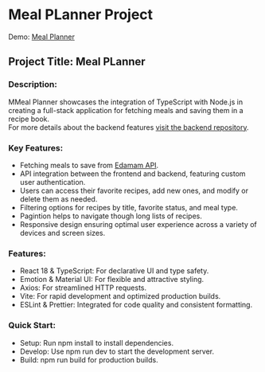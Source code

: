 # Meal PLanner Project

Demo: [Meal Planner](https://meal-planner-front.vercel.app)

## Project Title: Meal PLanner

### Description:
MMeal Planner showcases the integration of TypeScript with Node.js in creating a full-stack application for fetching meals and saving them in a recipe book.
<br/>
For more details about the backend features [visit the backend repository](https://github.com/AnnaSolovykh/meal-planner-backend).

### Key Features:

+ Fetching meals to save from [Edamam API](https://www.edamam.com).
+ API integration between the frontend and backend, featuring custom user authentication. 
+ Users can access their favorite recipes, add new ones, and modify or delete them as needed.
+ Filtering options for recipes by title, favorite status, and meal type.
+ Pagintion helps to navigate though long lists of recipes.
+ Responsive design ensuring optimal user experience across a variety of devices and screen sizes.


### Features:

+ React 18 & TypeScript: For declarative UI and type safety.
+ Emotion & Material UI: For flexible and attractive styling.
+ Axios: For streamlined HTTP requests.
+ Vite: For rapid development and optimized production builds.
+ ESLint & Prettier: Integrated for code quality and consistent formatting.

### Quick Start:

+ Setup: Run npm install to install dependencies.
+ Develop: Use npm run dev to start the development server.
+ Build: npm run build for production builds.
